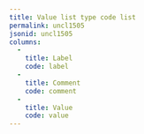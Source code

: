 ```yaml
---
title: Value list type code list
permalink: uncl1505
jsonid: uncl1505
columns:
  - 
    title: Label
    code: label
  - 
    title: Comment
    code: comment
  - 
    title: Value
    code: value
---
```

